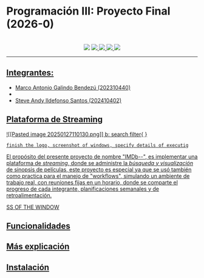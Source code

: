 # Programación III: Proyecto Final (2026-0)
<p align=center>
<br>
<a href="http://makeapullrequest.com"><img src="https://img.shields.io/badge/PRs-welcome-brightgreen.svg"></a>
<a href="#Linux"><img src="https://img.shields.io/badge/os-linux-brightgreen">
<a href="#MacOS"><img src="https://img.shields.io/badge/os-mac-brightgreen">
<a href="#Android"><img src="https://img.shields.io/badge/os-android-brightgreen">
<a href="#Windows"><img src="https://img.shields.io/badge/os-windows-yellowgreen">
<br>

---
## Integrantes: 
- Marco Antonio Galindo Bendezú (202310440)
- 
- Steve Andy Ildefonso Santos (202410402)
## Plataforma de Streaming
![[Pasted image 20250127110130.png]]
b: search
filter{ }

```ad-warning
finish the logo, screenshot of windows, specify details of executig
```
El propósito del presente proyecto de nombre "IMDb--", es implementar una plataforma de *streaming*, donde se administre la *búsqueda y visualización* de sinopsis de películas, este proyecto es especial ya que se usó también como practica para el manejo de "workflows", simulando un ambiente de trabajo real, con reuniones fijas en un horario, donde se comparte el progreso de cada integrante, planificaciones semanales y de retroalimentación. 

SS OF THE WINDOW
## Funcionalidades



## Más explicación

## Instalación




